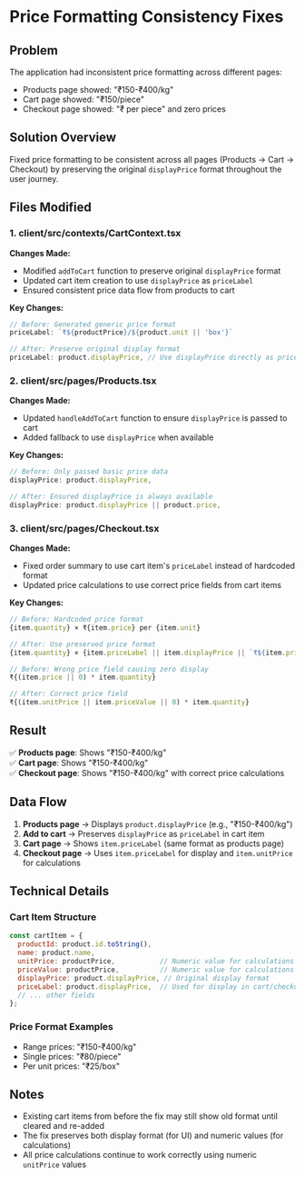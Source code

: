 # Price Formatting Consistency Fixes

## Problem
The application had inconsistent price formatting across different pages:
- Products page showed: "₹150-₹400/kg"
- Cart page showed: "₹150/piece" 
- Checkout page showed: "₹ per piece" and zero prices

## Solution Overview
Fixed price formatting to be consistent across all pages (Products → Cart → Checkout) by preserving the original `displayPrice` format throughout the user journey.

## Files Modified

### 1. client/src/contexts/CartContext.tsx

**Changes Made:**
- Modified `addToCart` function to preserve original `displayPrice` format
- Updated cart item creation to use `displayPrice` as `priceLabel`
- Ensured consistent price data flow from products to cart

**Key Changes:**
```javascript
// Before: Generated generic price format
priceLabel: `₹${productPrice}/${product.unit || 'box'}`

// After: Preserve original display format
priceLabel: product.displayPrice, // Use displayPrice directly as priceLabel
```

### 2. client/src/pages/Products.tsx

**Changes Made:**
- Updated `handleAddToCart` function to ensure `displayPrice` is passed to cart
- Added fallback to use `displayPrice` when available

**Key Changes:**
```javascript
// Before: Only passed basic price data
displayPrice: product.displayPrice,

// After: Ensured displayPrice is always available
displayPrice: product.displayPrice || product.price,
```

### 3. client/src/pages/Checkout.tsx

**Changes Made:**
- Fixed order summary to use cart item's `priceLabel` instead of hardcoded format
- Updated price calculations to use correct price fields from cart items

**Key Changes:**
```javascript
// Before: Hardcoded price format
{item.quantity} × ₹{item.price} per {item.unit}

// After: Use preserved price format
{item.quantity} × {item.priceLabel || item.displayPrice || `₹${item.price}/${item.unit}`}

// Before: Wrong price field causing zero display
₹{(item.price || 0) * item.quantity}

// After: Correct price field
₹{(item.unitPrice || item.priceValue || 0) * item.quantity}
```

## Result
✅ **Products page**: Shows "₹150-₹400/kg"  
✅ **Cart page**: Shows "₹150-₹400/kg"  
✅ **Checkout page**: Shows "₹150-₹400/kg" with correct price calculations  

## Data Flow
1. **Products page** → Displays `product.displayPrice` (e.g., "₹150-₹400/kg")
2. **Add to cart** → Preserves `displayPrice` as `priceLabel` in cart item
3. **Cart page** → Shows `item.priceLabel` (same format as products page)
4. **Checkout page** → Uses `item.priceLabel` for display and `item.unitPrice` for calculations

## Technical Details

### Cart Item Structure
```javascript
const cartItem = {
  productId: product.id.toString(),
  name: product.name,
  unitPrice: productPrice,           // Numeric value for calculations
  priceValue: productPrice,          // Numeric value for calculations  
  displayPrice: product.displayPrice, // Original display format
  priceLabel: product.displayPrice,  // Used for display in cart/checkout
  // ... other fields
};
```

### Price Format Examples
- Range prices: "₹150-₹400/kg"
- Single prices: "₹80/piece"
- Per unit prices: "₹25/box"

## Notes
- Existing cart items from before the fix may still show old format until cleared and re-added
- The fix preserves both display format (for UI) and numeric values (for calculations)
- All price calculations continue to work correctly using numeric `unitPrice` values